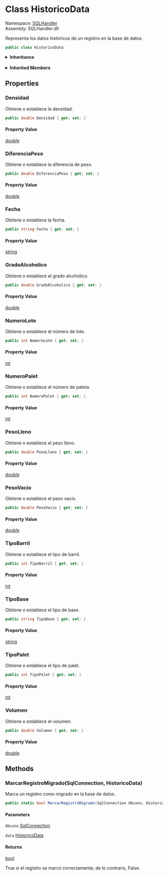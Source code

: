 # <a id="SQLHandler_HistoricoData"></a> Class HistoricoData

Namespace: [SQLHandler](SQLHandler.md)  
Assembly: SQLHandler.dll  

Representa los datos históricos de un registro en la base de datos.

```csharp
public class HistoricoData
```

<Details>
<Summary><strong>Inheritance</strong></Summary>

[object](https://learn.microsoft.com/dotnet/api/system.object) ← 
[HistoricoData](SQLHandler.HistoricoData.md)

</Details><br>

<Details>
<Summary><strong>Inherited Members</strong></Summary>

[object.ToString\(\)](https://learn.microsoft.com/dotnet/api/system.object.tostring), 
[object.Equals\(object\)](https://learn.microsoft.com/dotnet/api/system.object.equals\#system\-object\-equals\(system\-object\)), 
[object.Equals\(object, object\)](https://learn.microsoft.com/dotnet/api/system.object.equals\#system\-object\-equals\(system\-object\-system\-object\)), 
[object.ReferenceEquals\(object, object\)](https://learn.microsoft.com/dotnet/api/system.object.referenceequals), 
[object.GetHashCode\(\)](https://learn.microsoft.com/dotnet/api/system.object.gethashcode), 
[object.GetType\(\)](https://learn.microsoft.com/dotnet/api/system.object.gettype), 
[object.MemberwiseClone\(\)](https://learn.microsoft.com/dotnet/api/system.object.memberwiseclone)

</Details>

## Properties

### <a id="SQLHandler_HistoricoData_Densidad"></a> Densidad

Obtiene o establece la densidad.

```csharp
public double Densidad { get; set; }
```

#### Property Value

 [double](https://learn.microsoft.com/dotnet/api/system.double)

### <a id="SQLHandler_HistoricoData_DiferenciaPeso"></a> DiferenciaPeso

Obtiene o establece la diferencia de peso.

```csharp
public double DiferenciaPeso { get; set; }
```

#### Property Value

 [double](https://learn.microsoft.com/dotnet/api/system.double)

### <a id="SQLHandler_HistoricoData_Fecha"></a> Fecha

Obtiene o establece la fecha.

```csharp
public string Fecha { get; set; }
```

#### Property Value

 [string](https://learn.microsoft.com/dotnet/api/system.string)

### <a id="SQLHandler_HistoricoData_GradoAlcoholico"></a> GradoAlcoholico

Obtiene o establece el grado alcohólico.

```csharp
public double GradoAlcoholico { get; set; }
```

#### Property Value

 [double](https://learn.microsoft.com/dotnet/api/system.double)

### <a id="SQLHandler_HistoricoData_NumeroLote"></a> NumeroLote

Obtiene o establece el número de lote.

```csharp
public int NumeroLote { get; set; }
```

#### Property Value

 [int](https://learn.microsoft.com/dotnet/api/system.int32)

### <a id="SQLHandler_HistoricoData_NumeroPalet"></a> NumeroPalet

Obtiene o establece el número de paleta.

```csharp
public int NumeroPalet { get; set; }
```

#### Property Value

 [int](https://learn.microsoft.com/dotnet/api/system.int32)

### <a id="SQLHandler_HistoricoData_PesoLleno"></a> PesoLleno

Obtiene o establece el peso lleno.

```csharp
public double PesoLleno { get; set; }
```

#### Property Value

 [double](https://learn.microsoft.com/dotnet/api/system.double)

### <a id="SQLHandler_HistoricoData_PesoVacio"></a> PesoVacio

Obtiene o establece el peso vacío.

```csharp
public double PesoVacio { get; set; }
```

#### Property Value

 [double](https://learn.microsoft.com/dotnet/api/system.double)

### <a id="SQLHandler_HistoricoData_TipoBarril"></a> TipoBarril

Obtiene o establece el tipo de barril.

```csharp
public int TipoBarril { get; set; }
```

#### Property Value

 [int](https://learn.microsoft.com/dotnet/api/system.int32)

### <a id="SQLHandler_HistoricoData_TipoBase"></a> TipoBase

Obtiene o establece el tipo de base.

```csharp
public string TipoBase { get; set; }
```

#### Property Value

 [string](https://learn.microsoft.com/dotnet/api/system.string)

### <a id="SQLHandler_HistoricoData_TipoPalet"></a> TipoPalet

Obtiene o establece el tipo de palet.

```csharp
public int TipoPalet { get; set; }
```

#### Property Value

 [int](https://learn.microsoft.com/dotnet/api/system.int32)

### <a id="SQLHandler_HistoricoData_Volumen"></a> Volumen

Obtiene o establece el volumen.

```csharp
public double Volumen { get; set; }
```

#### Property Value

 [double](https://learn.microsoft.com/dotnet/api/system.double)

## Methods

### <a id="SQLHandler_HistoricoData_MarcarRegistroMigrado_System_Data_SqlClient_SqlConnection_SQLHandler_HistoricoData_"></a> MarcarRegistroMigrado\(SqlConnection, HistoricoData\)

Marca un registro como migrado en la base de datos.

```csharp
public static bool MarcarRegistroMigrado(SqlConnection dbconn, HistoricoData data)
```

#### Parameters

`dbconn` [SqlConnection](https://learn.microsoft.com/dotnet/api/system.data.sqlclient.sqlconnection)

`data` [HistoricoData](SQLHandler.HistoricoData.md)

#### Returns

 [bool](https://learn.microsoft.com/dotnet/api/system.boolean)

True si el registro se marcó correctamente; de lo contrario, False.


